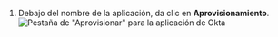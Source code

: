 1. Debajo del nombre de la aplicación, da clic en **Aprovisionamiento**. ![Pestaña de "Aprovisionar" para la aplicación de Okta](/assets/images/help/saml/okta-provisioning-tab.png)